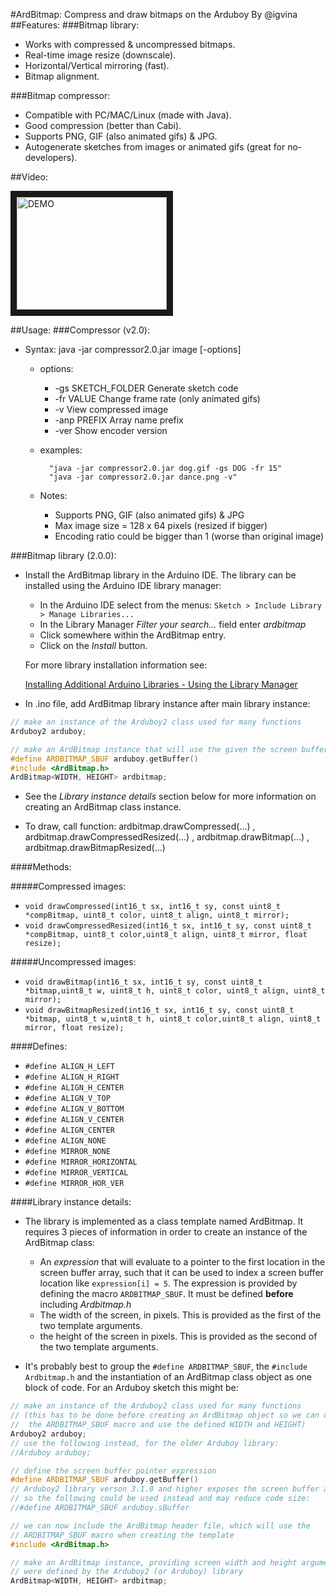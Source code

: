 #ArdBitmap: Compress and draw bitmaps on the Arduboy
By @igvina
##Features:
###Bitmap library:
* Works with compressed & uncompressed bitmaps.
* Real-time image resize (downscale).
* Horizontal/Vertical mirroring (fast).
* Bitmap alignment.

###Bitmap compressor:
* Compatible with PC/MAC/Linux (made with Java).
* Good compression (better than Cabi).
* Supports PNG, GIF (also animated gifs) & JPG.
* Autogenerate sketches from images or animated gifs (great for no-developers).

##Video:

<a href="http://www.youtube.com/watch?feature=player_embedded&v=vtDYwqJ68gU
" target="_blank"><img src="http://img.youtube.com/vi/vtDYwqJ68gU/0.jpg" 
alt="DEMO" width="240" height="180" border="10" /></a>

##Usage:
###Compressor (v2.0):
* Syntax: java -jar compressor2.0.jar image [-options]
	* options:
		* -gs SKETCH_FOLDER       Generate sketch code
		* -fr VALUE               Change frame rate (only animated gifs)
		* -v                      View compressed image
		* -anp PREFIX             Array name prefix
		* -ver                    Show encoder version

	* examples:

        	"java -jar compressor2.0.jar dog.gif -gs DOG -fr 15"
        	"java -jar compressor2.0.jar dance.png -v"

	* Notes:
		* Supports PNG, GIF (also animated gifs) & JPG
		* Max image size = 128 x 64 pixels (resized if bigger)
		* Encoding ratio could be bigger than 1 (worse than original image)

###Bitmap library (2.0.0):
* Install the ArdBitmap library in the Arduino IDE. The library can be installed using the Arduino IDE library manager:

    - In the Arduino IDE select from the menus: `Sketch > Include Library > Manage Libraries...`
    - In the Library Manager *Filter your search...* field enter *ardbitmap*
    - Click somewhere within the ArdBitmap entry.
    - Click on the *Install* button.

    For more library installation information see:

    [Installing Additional Arduino Libraries - Using the Library Manager](https://www.arduino.cc/en/Guide/Libraries#toc3)

* In .ino file, add ArdBitmap library instance after main library instance:

```cpp
// make an instance of the Arduboy2 class used for many functions
Arduboy2 arduboy;

// make an ArdBitmap instance that will use the given the screen buffer and dimensions
#define ARDBITMAP_SBUF arduboy.getBuffer()
#include <ArdBitmap.h>
ArdBitmap<WIDTH, HEIGHT> ardbitmap;
```

* See the _Library instance details_ section below for more information on creating an ArdBitmap class instance.

* To draw, call function: ardbitmap.drawCompressed(...) , ardbitmap.drawCompressedResized(...) , ardbitmap.drawBitmap(...) , ardbitmap.drawBitmapResized(...)

####Methods:

#####Compressed images:
* `void drawCompressed(int16_t sx, int16_t sy, const uint8_t *compBitmap, uint8_t color, uint8_t align, uint8_t mirror);`
* `void drawCompressedResized(int16_t sx, int16_t sy, const uint8_t *compBitmap, uint8_t color,uint8_t align, uint8_t mirror, float resize);`

#####Uncompressed images:
* `void drawBitmap(int16_t sx, int16_t sy, const uint8_t *bitmap,uint8_t w, uint8_t h, uint8_t color, uint8_t align, uint8_t mirror);`
* `void drawBitmapResized(int16_t sx, int16_t sy, const uint8_t *bitmap, uint8_t w,uint8_t h, uint8_t color,uint8_t align, uint8_t mirror, float resize);`

####Defines:
* `#define ALIGN_H_LEFT`
* `#define ALIGN_H_RIGHT`
* `#define ALIGN_H_CENTER`
* `#define ALIGN_V_TOP`
* `#define ALIGN_V_BOTTOM`
* `#define ALIGN_V_CENTER`
* `#define ALIGN_CENTER`
* `#define ALIGN_NONE`
* `#define MIRROR_NONE`
* `#define MIRROR_HORIZONTAL`
* `#define MIRROR_VERTICAL`
* `#define MIRROR_HOR_VER`

####Library instance details:
* The library is implemented as a class template named ArdBitmap. It requires 3 pieces of information in order to create an instance of the ArdBitmap class:

    - An _expression_ that will evaluate to a pointer to the first location in the screen buffer array, such that it can be used to index a screen buffer location like `expression[i] = 5`. The expression is provided by defining the macro `ARDBITMAP_SBUF`. It must be defined **before** including _Ardbitmap.h_
    - The width of the screen, in pixels. This is provided as the first of the two template arguments.
    - the height of the screen in pixels. This is provided as the second of the two template arguments.

* It's probably best to group the `#define ARDBITMAP_SBUF`, the `#include Ardbitmap.h` and the instantiation of an ArdBitmap class object as one block of code. For an Arduboy sketch this might be:

```cpp
// make an instance of the Arduboy2 class used for many functions
// (this has to be done before creating an ArdBitmap object so we can define
//  the ARDBITMAP_SBUF macro and use the defined WIDTH and HEIGHT)
Arduboy2 arduboy;
// use the following instead, for the older Arduboy library:
//Arduboy arduboy;

// define the screen buffer pointer expression
#define ARDBITMAP_SBUF arduboy.getBuffer()
// Arduboy2 library verson 3.1.0 and higher exposes the screen buffer as public,
// so the following could be used instead and may reduce code size:
//#define ARDBITMAP_SBUF arduboy.sBuffer

// we can now include the ArdBitmap header file, which will use the
// ARDBITMAP_SBUF macro when creating the template
#include <ArdBitmap.h>

// make an ArdBitmap instance, providing screen width and height arguments that
// were defined by the Arduboy2 (or Arduboy) library
ArdBitmap<WIDTH, HEIGHT> ardbitmap;
```

